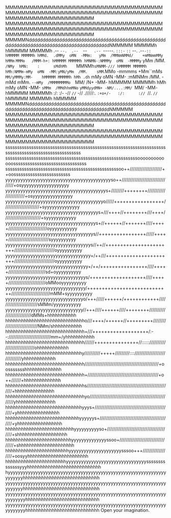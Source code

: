 MMMMMMMMMMMMMMMMMMMMMMMMMMMMMMMMMMMMMMMMMMMMMMMMMMMMMMMMMMMMMMMMMMMMMMMMMMMMMMMMMMMMMMMMMMMMMMMMMMMM
MMMMMMMMMMMMMMMMMMMMMMMMMMMMMMMMMMMMMMMMMMMMMMMMMMMMMMMMMMMMMMMMMMMMMMMMMMMMMMMMMMMMMMMMMMMMMMMMMMMM
MMMMMNddddddddddddddddddddddddddddddddddddddddddddddddddddddddddddddddddddddddddddddddddddddddNMMMMM
MMMMMh                                                                                        hMMMMM
MMMMMh .--     `--.  .--  `--`    .--  `-----.         `:::-`       `::`      --.     .--`-:: hMMMMM
MMMMMh hMMd.  .dMMy  oMN  -MMm:   yMm  /MMNmNMMd/    +mMNmmMMy      hMMm`    `MMMo   /MMM-h+: hMMMMM
MMMMMh hMNMN-:NMMMy  oMN  -MMMMy` yMm  /MM.  `/NMy  hMN:    :      sMdhMh    `MMNMh`sMNMM-/// hMMMMM
MMMMMh hMh:NMMm-mMy  oMN  -MM:yMN/yMm  /MM.    sMM`.MMo  -mmmms   +Mm``mMs   `MM/yMMMy:MM-    hMMMMM
MMMMMh hMh .dh` mMy  oMN  -MM- :mMNMm  /MM.   -mMd  mMm. `--mMy  /MMMMMMMMo  `MM/ /N+ -MM-    hMMMMM
MMMMMh hMh      mMy  oMN  -MM-  `sMMm  /MMdhhmMNo`  `yMMdyydMN+ -NM/....:MM/ `MM/     -MM-    hMMMMM
MMMMMh :/:      :/-  -//  `//`    -//  ./////:.       `:+o+/-   :/:      :// `//.     `//`    hMMMMM
MMMMMh                                                                                        hMMMMM
MMMMMNddddddddddddddddddddddddddddddddddddddddddddddddddddddddddddddddddddddddddddddddddddddddNMMMMM
MMMMMMMMMMMMMMMMMMMMMMMMMMMMMMMMMMMMMMMMMMMMMMMMMMMMMMMMMMMMMMMMMMMMMMMMMMMMMMMMMMMMMMMMMMMMMMMMMMMM
MMMMMMMMMMMMMMMMMMMMMMMMMMMMMMMMMMMMMMMMMMMMMMMMMMMMMMMMMMMMMMMMMMMMMMMMMMMMMMMMMMMMMMMMMMMMMMMMMMMM
ssssssssssssssssssssssssssssssssssssssssssssssssssssssssssssssssssssssssssssssssssssssssssssssssssss
ssssssssssssssssssssssssssssssssssssssssssssssssssssssssooooooooooooosssssssssssssssssssssssssssssss
ssssssssssssssssssssssssssssssssssssssssssssssssoo++////////////////////++oossssssssssssssssssssssss
yyyyyyyyyyyyyyyyyyyyyyyyyyyyyyyyyyyyyyyyyyso++////////////////////////////////+osyyyyyyyyyyyyyyyyyyy
yyyyyyyyyyyyyyyyyyyyyyyyyyyyyyyyyyyyyyyys+////////++++++++///////////////////////+osyyyyyyyyyyyyyyyy
yyyyyyyyyyyyyyyyyyyyyyyyyyyyyyyyyyyyyyyo/////+++++++++++++++++//////////////////////+syyyyyyyyyyyyyy
yyyyyyyyyyyyyyyyyyyyyyyyyyyyyyyyyyyyys+///++++//++++++++///++++///////////////////////+syyyyyyyyyyyy
yyyyyyyyyyyyyyyyyyyyyyyyyyyyyyyyyyyys+//++++++//+++++++////+++++////////////////////////oyyyyyyyyyyy
yyyyyyyyyyyyyyyyyyyyyyyyyyyyyyyyyyys//++++++++++++++++/////+++++/////////////////////////syyyyyyyyyy
yyyyyyyyyyyyyyyyyyyyyyyyyyyyyyyyyys//++//+++++++++++++++++++++++/////////////////////////oyyyyyyyyyy
yyyyyyyyyyyyyyyyyyyyyyyyyyyyyyyyyy+/++///+++++++++++++++++++++++/////////////////////////oyyyyyyyyyy
yyyyyyyyyyyyyyyyyyyyyyyyyyyyyyyyy+/++/++++++++++++++++////+++++///////////////////////sd+oyyyyyyyyyy
yyyyyyyyyyyyyyyyyyyyyyyyyyyyyyyys/+++++++++++++++++++////+++++///////////////////////oMMooyyyyyyyyyy
yyyyyyyyyyyyyyyyyyyyyyyyyyyyyyyy/++++++++++++++++++++++++++++////////////////////////mMM+syyyyyyyyyy
yyyyyyyyyyyyyyyyyyyyyyyyyyyyyyyo/+++/////++++++/++++++++++++////////////////////////sMMm/yyyyyyyyyyy
yyyyyyyyyyyyyyyyyyyyyyyyyyyyyyy//+++////++++++////++++++++//////////////////////////dMMs+hhhhhhhhhhh
hhhhhhhhhhhhhhhhhhhhhhhhhhhhhho///++++/++++++//+++++++++////////////////////////////NMm/shhhhhhhhhhh
hhhhhhhhhhhhhhhhhhhhhhhhhhhhhh+///+++++++++++++++++++/:--://////////////////////////mm+/yhhhhhhhhhhh
hhhhhhhhhhhhhhhhhhhhhhhhhhhhhh//////+++++++++++++++//::::::////////////////////////////ohhhhhhhhhhhh
hhhhhhhhhhhhhhhhhhhhhhhhhhhhhy//////////+++++/////////:::://///////////////////////////yhhhhhhhhhhhh
hhhhhhhhhhhhhhhhhhhhhhhhhhhhhh//////////////////////////////////////////////+oossssssshhhhhhhhhhhhhh
hhhhhhhhhhhhhhhhhhhhhhhhhhhhhh+////////////////////////////////////////////+o++//////+hhhhhhhhhhhhhh
hhhhhhhhhhhhhhhhhhhhhhhhhhhhhhs/////////////////////////////////////////////////////+hhhhhhhhhhhhhhh
hhhhhhhhhhhhhhhhhhhhhhhhhhhhhhyo////////////////////////////////////////////////////yhhhhhhhhhhhhhhh
hhhhhhhhhhhhhhhhhhhhhhhhhhhhhyyys+////////////////////////////////////////////////+yhhhhhhhhhhhhhhhh
hhhhhhhhhhhhhhhhhhhhhhhhhhhhyyyyyys+/////////////////////////////////////////////+yhhhhhhhhhhhhhhhhh
hhhhhhhhhhhhhhhhhhhhhhhhhhyyyyyyyyyyso+////////////////////////////////////////+shhhhhhhhhhhhhhhhhhh
hhhhhhhhhhhhhhhhhhhhhhhhhyyyyyyyyyyyyyyssoo+/////////////////////////////////+shhhhhhhhhhhhhhhhhhhhh
hhhhhhhhhhhhhhhhhhhhhhhhyyyyyyyyyyyyyyyyyyyyysssoo+++//////////////////+oosyyhhhhhhhhhhhhhhhhhhhhhhh
hhhhhhhhhhhhhhhhhhhhhhhyyyyyyyyyyyyyyyyyyyyyyyyyyyyyyyyssssssssssssssyyyhhhhhhhhhhhhhhhhhhhhhhhhhhhh
hyyyyyyyyyyyyyyyyyyyyyyyyyyyyyyyyyyyyyyyyyyyyyyyyyyyyyyyyyyyyyyyyyyyyyyhhhhhhhhhhhhhhhhhhhhhhhhhhhhh
yyyyyyyyyyyyyyyyyyyyyyyyyyyyyyyyyyyyyyyyyyyyyyyyyyyyyyyyyyyyyyyyyyyyyyyhhhhhhhhhhhhhhhhhhhhhhhhhhhhh
yyyyyyyyyyyyyyyyyyyyyyyyyyyyyyyyyyyyyyyyyyyyyyyyyyyyyyyyyyyyyyyyyyyyyyyyhhhhhhhhhhhhhhhhhhhhhhhhhhhh
yyyyyyyyyyyyyyyyyyyyyyyyyyyyyyyyyyyyyyyyyyyyyyyyyyyyyyyyyyyyyyyyyyyyyyyyhhhhhhhhhhhhhhhhhhhhhhhhhhhh
Open your imagination.

